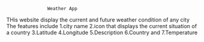                    Weather App

THis website display the current and future weather condition of any city
The features include
1.city name
2.icon that displays the current situation of a country
3.Latitude
4.Longitude
5.Description
6.Country and
7.Temperature
